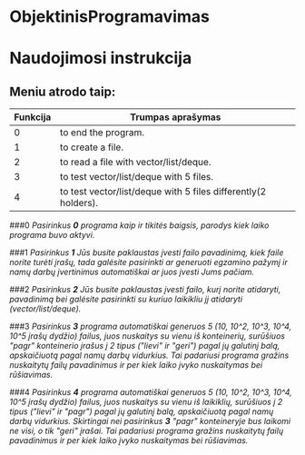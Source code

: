 # ObjektinisProgramavimas


# Naudojimosi instrukcija

## Meniu atrodo taip:

Funkcija | Trumpas aprašymas
------------ | -------------
0 | to end the program.
1 | to create a file.
2 | to read a file with vector/list/deque.  
3 | to test vector/list/deque with 5 files.
4 | to test vector/list/deque with 5 files differently(2 holders).

###0
_Pasirinkus **0** programa kaip ir tikitės baigsis, parodys kiek laiko programa buvo aktyvi._

###1
_Pasirinkus **1** Jūs busite paklaustas įvesti failo pavadinimą, kiek faile norite turėti įrašų, tada galėsite pasirinkti ar generuoti egzamino pažymį ir namų darbų įvertinimus automatiškai ar juos įvesti Jums pačiam._

###2
_Pasirinkus **2** Jūs busite paklaustas įvesti failo, kurį norite atidaryti, pavadinimą bei galėsite pasirinkti su kuriuo laikikliu jį atidaryti (vector/list/deque)._

###3
_Pasirinkus **3** programa automatiškai generuos 5 (10, 10^2, 10^3, 10^4, 10^5 įrašų dydžio) failus, juos nuskaitys su vienu iš konteinerių, surūšiuos "pagr" konteinerio įrašus į 2 tipus ("lievi" ir "geri") pagal jų galutinį balą, apskaičiuotą pagal namų darbų vidurkius. Tai padariusi programa gražins nuskaitytų failų pavadinimus ir per kiek laiko įvyko nuskaitymas bei rūšiavimas._

###4
_Pasirinkus **4** programa automatiškai generuos 5 (10, 10^2, 10^3, 10^4, 10^5 įrašų dydžio) failus, juos nuskaitys su vienu iš laikiklių, surūšiuos į 2 tipus ("lievi" ir "pagr") pagal jų galutinį balą, apskaičiuotą pagal namų darbų vidurkius. Skirtingai nei pasirinkus **3** "pagr" konteineryje bus laikomi ne visi, o tik "geri" įrašai. Tai padariusi programa gražins nuskaitytų failų pavadinimus ir per kiek laiko įvyko nuskaitymas bei rūšiavimas._



